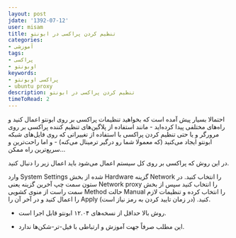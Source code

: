 ```yaml
---
layout: post
jdate: '1392-07-12'
user: misam
title: تنظیم کردن پراکسی در ابونتو
categories:
- آموزشی
tags:
- پراکسی
- اوبونتو
keywords:
- پراکسی اوبونتو
- ubuntu proxy
description: تنظیم کردن پراکسی در ابونتو
timeToRead: 2
---
```


احتمالا بسیار پیش آمده است که بخواهید تنظیمات پراکسی بر روی ابونتو اعمال کنید و راه‌های مختلفی پیدا کرده‌اید - مانند استفاده از پلاگین‌های تنظیم کننده پراکسی بر روی مرورگر و یا حتی تنظیم کردن پراکسی با استفاده از تغییراتی که روی فایل‌های شبکه ابونتو ایجاد می‌کنید (که معمولا شما رو درگیر ترمینال می‌کنه) - و اما راحت‌ترین و سریع‌ترین راه ممکن...

در این روش که پراکسی بر روی کل سیستم اعمال می‌شود باید اعمال زیر را دنبال کنید.

وارد System Settings شده از بخش Hardware گزینه Network را انتخاب کنید. در ستون سمت چپ آخرین گزینه یعنی Network proxy را انتخاب کنید سپس از بخش سمت راست از منوی کشویی Method حالت Manual را انتخاب کرده و تنظیمات لازم را اعمال کنید و در آخر آن را Apply کنید. (در زمان تایید کردن به رمز نیاز است).

* روش بالا حداقل از نسخه‌های ۱۲.۰۴ ابونتو قابل اجرا است.

* این مطلب صرفاً جهت آموزش و ارتباطی با فیل-تر-شکن‌ها ندارد.